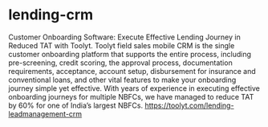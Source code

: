 # lending-crm
Customer Onboarding Software: Execute Effective Lending Journey in Reduced TAT with Toolyt.
Toolyt field sales mobile CRM is the single customer onboarding platform that supports the entire process, including pre-screening, credit scoring, the approval process, documentation requirements, acceptance, account setup, disbursement for insurance and conventional loans, and other vital features to make your onboarding journey simple yet effective.
With years of experience in executing effective onboarding journeys for multiple NBFCs, we have managed to reduce TAT by 60% for one of India’s largest NBFCs.
https://toolyt.com/lending-leadmanagement-crm

